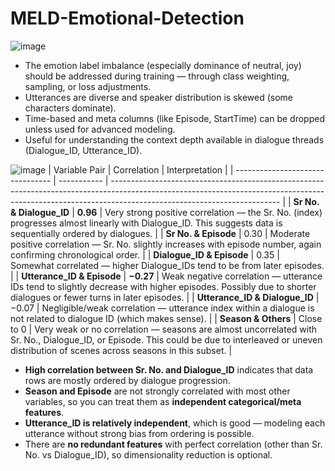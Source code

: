 # MELD-Emotional-Detection

![image](https://github.com/user-attachments/assets/b1bba304-7ebb-4531-a81a-0250847867a7)
- The emotion label imbalance (especially dominance of neutral, joy) should be addressed during training — through class weighting, sampling, or loss adjustments.
- Utterances are diverse and speaker distribution is skewed (some characters dominate).
- Time-based and meta columns (like Episode, StartTime) can be dropped unless used for advanced modeling.
- Useful for understanding the context depth available in dialogue threads (Dialogue_ID, Utterance_ID).

![image](https://github.com/user-attachments/assets/d85c1788-5325-49c4-bfaf-5b3530d6852d)
| Variable Pair                    | Correlation | Interpretation                                                                                                                                                                                         |
| -------------------------------- | ----------- | ------------------------------------------------------------------------------------------------------------------------------------------------------------------------------------------------------ |
| **Sr No. & Dialogue\_ID**        | **0.96**    | Very strong positive correlation — the Sr. No. (index) progresses almost linearly with Dialogue\_ID. This suggests data is sequentially ordered by dialogues.                                          |
| **Sr No. & Episode**             | 0.30        | Moderate positive correlation — Sr. No. slightly increases with episode number, again confirming chronological order.                                                                                  |
| **Dialogue\_ID & Episode**       | 0.35        | Somewhat correlated — higher Dialogue\_IDs tend to be from later episodes.                                                                                                                             |
| **Utterance\_ID & Episode**      | **−0.27**   | Weak negative correlation — utterance IDs tend to slightly decrease with higher episodes. Possibly due to shorter dialogues or fewer turns in later episodes.                                          |
| **Utterance\_ID & Dialogue\_ID** | −0.07       | Negligible/weak correlation — utterance index within a dialogue is not related to dialogue ID (which makes sense).                                                                                     |
| **Season & Others**              | Close to 0  | Very weak or no correlation — seasons are almost uncorrelated with Sr. No., Dialogue\_ID, or Episode. This could be due to interleaved or uneven distribution of scenes across seasons in this subset. |

- **High correlation between Sr. No. and Dialogue_ID** indicates that data rows are mostly ordered by dialogue progression.
- **Season and Episode** are not strongly correlated with most other variables, so you can treat them as **independent categorical/meta features**.
- **Utterance_ID is relatively independent**, which is good — modeling each utterance without strong bias from ordering is possible.
- There are **no redundant features** with perfect correlation (other than Sr. No. vs Dialogue_ID), so dimensionality reduction is optional.

